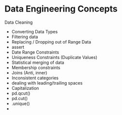 # Data Engineering Concepts

Data Cleaning
* Converting Data Types
* Filtering data
* Replacing / Dropping out of Range Data
* assert
* Date Range Constraints
* Uniqueness Constraints (Duplicate Values)
* Statistical merging of data
* Membership constraints
* Joins (Anti, inner)
* Inconsistent categories
* dealing with leading/trailing spaces
* Capitalization
* pd.qcut()
* pd.cut()
* .unique()
* 
